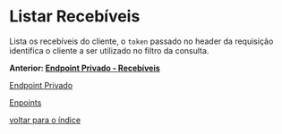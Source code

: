 # Listar Recebíveis

Lista os recebíveis do cliente, o `token` passado no header da requisição
identifica o cliente a ser utilizado no filtro da consulta.

**Anterior: [Endpoint Privado - Recebíveis](../../README.md#recebíveis)**

[Endpoint Privado](../../README.md#endpoint-privado)

[Enpoints](../../README.md)

[voltar para o índice](../../../../README.md)
